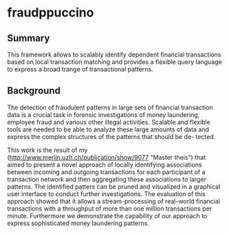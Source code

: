 fraudppuccino
=============

Summary
-------
This framework allows to scalably identify dependent financial transactions based on local transaction matching and provides a flexible query language to express a broad trange of transactional patterns.

Background
----------

The detection of fraudulent patterns in large sets of financial transaction data is a crucial task in forensic investigations of money laundering, employee fraud and various other illegal activities. Scalable and flexible tools are needed to be able to analyze these large amounts of data and express the complex structures of the patterns that should be de- tected.

This work is the result of my (http://www.merlin.uzh.ch/publication/show/9077 "Master theis") that aimed to present a novel approach of locally identifying associations between incoming and outgoing transactions for each participant of a transaction network and then aggregating these associations to larger patterns. The identified patters can be pruned and visualized in a graphical user interface to conduct further investigations.
The evaluation of this approach showed that it allows a stream-processing of real-world financial transactions with a throughput of more than one million transactions per minute. Furthermore we demonstrate the capability of our approach to express sophisticated money laundering patterns.
